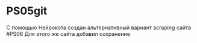# PS05git
С помощью Нейрокота создан альтернативный вариант
scraping сайта
#PS06
Для этого же сайта добавил сохранение